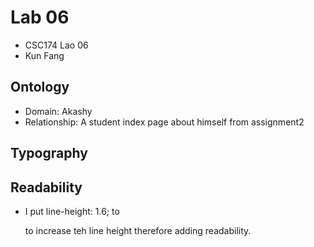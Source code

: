 # Lab 06

- CSC174 Lao 06
- Kun Fang



## Ontology

* Domain: Akashy
* Relationship:  A student index page about himself from assignment2



## Typography







## Readability

* I put line-height: 1.6; to <p> to increase teh line height therefore adding readability.

